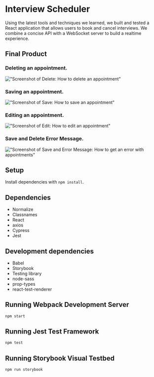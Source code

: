 # Interview Scheduler

Using the latest tools and techniques we learned, we built and tested a React application that allows users to book and cancel interviews. We combine a concise API with a WebSocket server to build a realtime experience.

## Final Product

### Deleting an appointment.
!["Screenshot of Delete: How to delete an appointment"](https://github.com/AmaalAli03/schedular/blob/master/Docs/SchedulerDelete.gif?raw=true)
### Saving an appointment.
!["Screenshot of Save: How to save an appointment"](https://github.com/AmaalAli03/schedular/blob/master/Docs/SchedulerSave.gif?raw=true)
### Editing an appointment.
!["Screenshot of Edit: How to edit an appointment"](https://github.com/AmaalAli03/schedular/blob/master/Docs/SchedulerEdit.gif?raw=true)
### Save and Delete Error Message.
!["Screenshot of Save and Error Message: How to get an error with appointments"](https://github.com/AmaalAli03/schedular/blob/master/Docs/SchedulerEdit.gif?raw=true)

## Setup

Install dependencies with `npm install`.


## Dependencies

- Normalize
- Classnames
- React
- axios
- Cypress
- Jest




## Development dependencies
- Babel
- Storybook
- Testing library
- node-sass
- prop-types
- react-test-renderer
## Running Webpack Development Server

```sh
npm start
```

## Running Jest Test Framework

```sh
npm test
```

## Running Storybook Visual Testbed

```sh
npm run storybook
```
